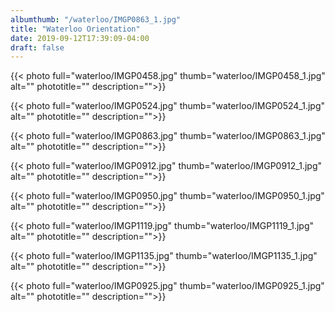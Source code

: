 ```yaml
---
albumthumb: "/waterloo/IMGP0863_1.jpg"
title: "Waterloo Orientation"
date: 2019-09-12T17:39:09-04:00
draft: false
---
```


{{< photo full="waterloo/IMGP0458.jpg" thumb="waterloo/IMGP0458_1.jpg" alt="" phototitle="" description="">}}


{{< photo full="waterloo/IMGP0524.jpg" thumb="waterloo/IMGP0524_1.jpg" alt="" phototitle="" description="">}}


{{< photo full="waterloo/IMGP0863.jpg" thumb="waterloo/IMGP0863_1.jpg" alt="" phototitle="" description="">}}


{{< photo full="waterloo/IMGP0912.jpg" thumb="waterloo/IMGP0912_1.jpg" alt="" phototitle="" description="">}}

{{< photo full="waterloo/IMGP0950.jpg" thumb="waterloo/IMGP0950_1.jpg" alt="" phototitle="" description="">}}


{{< photo full="waterloo/IMGP1119.jpg" thumb="waterloo/IMGP1119_1.jpg" alt="" phototitle="" description="">}}


{{< photo full="waterloo/IMGP1135.jpg" thumb="waterloo/IMGP1135_1.jpg" alt="" phototitle="" description="">}}


{{< photo full="waterloo/IMGP0925.jpg" thumb="waterloo/IMGP0925_1.jpg" alt="" phototitle="" description="">}}